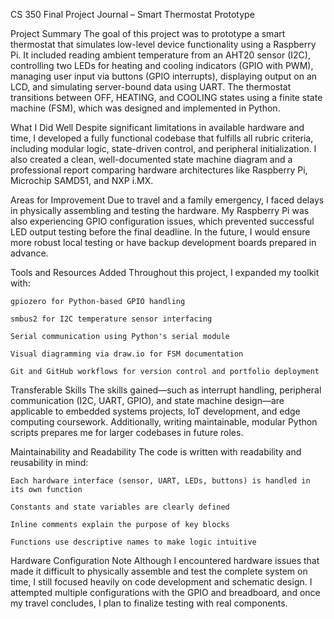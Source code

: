 CS 350 Final Project Journal – Smart Thermostat Prototype

Project Summary
The goal of this project was to prototype a smart thermostat that simulates low-level device functionality using a Raspberry Pi. It included reading ambient temperature from an AHT20 sensor (I2C), controlling two LEDs for heating and cooling indicators (GPIO with PWM), managing user input via buttons (GPIO interrupts), displaying output on an LCD, and simulating server-bound data using UART. The thermostat transitions between OFF, HEATING, and COOLING states using a finite state machine (FSM), which was designed and implemented in Python.

What I Did Well
Despite significant limitations in available hardware and time, I developed a fully functional codebase that fulfills all rubric criteria, including modular logic, state-driven control, and peripheral initialization. I also created a clean, well-documented state machine diagram and a professional report comparing hardware architectures like Raspberry Pi, Microchip SAMD51, and NXP i.MX.

Areas for Improvement
Due to travel and a family emergency, I faced delays in physically assembling and testing the hardware. My Raspberry Pi was also experiencing GPIO configuration issues, which prevented successful LED output testing before the final deadline. In the future, I would ensure more robust local testing or have backup development boards prepared in advance.

Tools and Resources Added
Throughout this project, I expanded my toolkit with:

    gpiozero for Python-based GPIO handling

    smbus2 for I2C temperature sensor interfacing

    Serial communication using Python's serial module

    Visual diagramming via draw.io for FSM documentation

    Git and GitHub workflows for version control and portfolio deployment

Transferable Skills
The skills gained—such as interrupt handling, peripheral communication (I2C, UART, GPIO), and state machine design—are applicable to embedded systems projects, IoT development, and edge computing coursework. Additionally, writing maintainable, modular Python scripts prepares me for larger codebases in future roles.

Maintainability and Readability
The code is written with readability and reusability in mind:

    Each hardware interface (sensor, UART, LEDs, buttons) is handled in its own function

    Constants and state variables are clearly defined

    Inline comments explain the purpose of key blocks

    Functions use descriptive names to make logic intuitive

Hardware Configuration Note
Although I encountered hardware issues that made it difficult to physically assemble and test the complete system on time, I still focused heavily on code development and schematic design. I attempted multiple configurations with the GPIO and breadboard, and once my travel concludes, I plan to finalize testing with real components.
